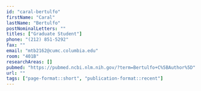 ```yaml
---
id: "caral-bertulfo"
firstName: "Caral"
lastName: "Bertulfo"
postNominalLetters: ""
titles: ["Graduate Student"]
phone: "(212) 851-5292"
fax: ""
email: "mtb2162@cumc.columbia.edu"
room: "401B"
researchAreas: []
pubmed: "https://pubmed.ncbi.nlm.nih.gov/?term=Bertulfo+C%5BAuthor%5D"
url: ""
tags: ["page-format::short", "publication-format::recent"]
---
```

